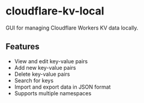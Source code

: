 # cloudflare-kv-local

GUI for managing Cloudflare Workers KV data locally.

## Features

- View and edit key-value pairs
- Add new key-value pairs
- Delete key-value pairs
- Search for keys
- Import and export data in JSON format
- Supports multiple namespaces
